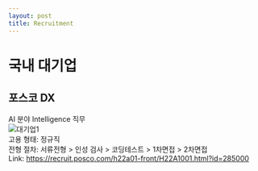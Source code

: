 ```yaml
---
layout: post
title: Recruitment
---
```

# 국내 대기업
##  포스코 DX
AI 분야 Intelligence 직무 <br/>
![대기업1](https://github.com/growingpenguin/GradSchool/assets/110277903/a277c811-4bcc-489a-8c65-f7f1333fdd2a) <br/>
고용 형태: 정규직 <br/>
전형 절차: 서류전형 > 인성 검사 > 코딩테스트 > 1차면접 > 2차면접 <br/>
Link: https://recruit.posco.com/h22a01-front/H22A1001.html?id=285000 <br/>

